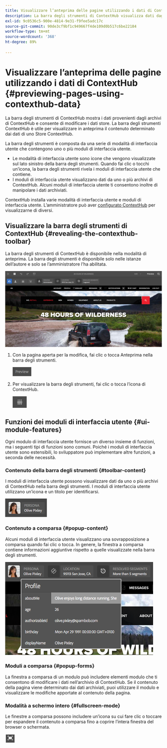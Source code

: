 ```yaml
---
title: Visualizzare l’anteprima delle pagine utilizzando i dati di ContextHub
description: La barra degli strumenti di ContextHub visualizza dati dagli archivi di ContextHub, ti consente di modificare i dati archiviati ed è utile per visualizzare in anteprima il contenuto
exl-id: 9c0536c5-900e-4814-9e31-f9fee5adc17c
source-git-commit: 90de3cf9bf1c949667f4de109d0b517c6be22184
workflow-type: tm+mt
source-wordcount: '368'
ht-degree: 89%

---
```


# Visualizzare l’anteprima delle pagine utilizzando i dati di ContextHub  {#previewing-pages-using-contexthub-data}

La barra degli strumenti di ContextHub mostra i dati provenienti dagli archivi di ContextHub e consente di modificare i dati store. La barra degli strumenti ContextHub è utile per visualizzare in anteprima il contenuto determinato dai dati di uno Store ContextHub.

La barra degli strumenti è composta da una serie di modalità di interfaccia utente che contengono uno o più moduli di interfaccia utente.

* Le modalità di interfaccia utente sono icone che vengono visualizzate sul lato sinistro della barra degli strumenti. Quando fai clic o tocchi un’icona, la barra degli strumenti rivela i moduli di interfaccia utente che contiene.
* I moduli di interfaccia utente visualizzano dati da uno o più archivi di ContextHub. Alcuni moduli di interfaccia utente ti consentono inoltre di manipolare i dati archiviati.

ContextHub installa varie modalità di interfaccia utente e moduli di interfaccia utente. L’amministratore può aver [configurato ContextHub](/help/implementing/developing/personalization/configuring-contexthub.md) per visualizzarne di diversi.

## Visualizzare la barra degli strumenti di ContextHub {#revealing-the-contexthub-toolbar}

La barra degli strumenti di ContextHub è disponibile nella modalità di anteprima. La barra degli strumenti è disponibile solo nelle istanze dell’autore e solo se l’amministratore l’ha abilitata.

![Barra degli strumenti di ContextHub](/help/sites-cloud/authoring/assets/contexthub-toolbar.png)

1. Con la pagina aperta per la modifica, fai clic o tocca Anteprima nella barra degli strumenti.

   ![Pulsante Anteprima](/help/sites-cloud/authoring/assets/contexthub-preview-button.png)

1. Per visualizzare la barra degli strumenti, fai clic o tocca l’icona di ContextHub.

   ![Pulsante ContextHub](/help/sites-cloud/authoring/assets/contexthub-button.png)

## Funzioni dei moduli di interfaccia utente {#ui-module-features}

Ogni modulo di interfaccia utente fornisce un diverso insieme di funzioni, ma i seguenti tipi di funzioni sono comuni. Poiché i moduli di interfaccia utente sono estensibili, lo sviluppatore può implementare altre funzioni, a seconda delle necessità.

### Contenuto della barra degli strumenti {#toolbar-content}

I moduli di interfaccia utente possono visualizzare dati da uno o più archivi di ContextHub nella barra degli strumenti. I moduli di interfaccia utente utilizzano un’icona e un titolo per identificarsi.

![Personaggi ContextHub](/help/sites-cloud/authoring/assets/contexthub-persona-button.png)

### Contenuto a comparsa {#popup-content}

Alcuni moduli di interfaccia utente visualizzano una sovrapposizione a comparsa quando fai clic o tocca. In genere, la finestra a comparsa contiene informazioni aggiuntive rispetto a quelle visualizzate nella barra degli strumenti.

![Informazioni sul profilo ContextHub](/help/sites-cloud/authoring/assets/contexthub-profile.png)

### Moduli a comparsa {#popup-forms}

La finestra a comparsa di un modulo può includere elementi modulo che ti consentono di modificare i dati nell’archivio di ContextHub. Se il contenuto della pagina viene determinato dai dati archiviati, puoi utilizzare il modulo e visualizzare le modifiche apportate al contenuto della pagina.

### Modalità a schermo intero {#fullscreen-mode}

Le finestre a comparsa possono includere un’icona su cui fare clic o toccare per espandere il contenuto a comparsa fino a coprire l’intera finestra del browser o schermata.

![Pulsante Schermo intero](/help/sites-cloud/authoring/assets/contexthub-fullscreen.png)
